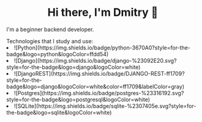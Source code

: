 <h1 align="center">Hi there, I'm Dmitry 👋</h1>
<p>I'm a beginner backend developer.</p>
Technologies that I study and use:

<li>![Python](https://img.shields.io/badge/python-3670A0?style=for-the-badge&logo=python&logoColor=ffdd54)</li>
<li>![Django](https://img.shields.io/badge/django-%23092E20.svg?style=for-the-badge&logo=django&logoColor=white)</li>
<li>![DjangoREST](https://img.shields.io/badge/DJANGO-REST-ff1709?style=for-the-badge&logo=django&logoColor=white&color=ff1709&labelColor=gray)</li>
<li>![Postgres](https://img.shields.io/badge/postgres-%23316192.svg?style=for-the-badge&logo=postgresql&logoColor=white)</li>
<li>![SQLite](https://img.shields.io/badge/sqlite-%2307405e.svg?style=for-the-badge&logo=sqlite&logoColor=white)</li>


<!--
**KiselevD92/KiselevD92** is a ✨ _special_ ✨ repository because its `README.md` (this file) appears on your GitHub profile.

Here are some ideas to get you started:

- 🔭 I’m currently working on ...
- 🌱 I’m currently learning ...
- 👯 I’m looking to collaborate on ...
- 🤔 I’m looking for help with ...
- 💬 Ask me about ...
- 📫 How to reach me: ...
- 😄 Pronouns: ...
- ⚡ Fun fact: ...
-->

